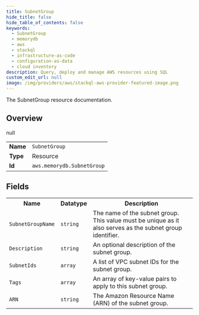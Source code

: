 ```yaml
---
title: SubnetGroup
hide_title: false
hide_table_of_contents: false
keywords:
  - SubnetGroup
  - memorydb
  - aws
  - stackql
  - infrastructure-as-code
  - configuration-as-data
  - cloud inventory
description: Query, deploy and manage AWS resources using SQL
custom_edit_url: null
image: /img/providers/aws/stackql-aws-provider-featured-image.png
---
```

The SubnetGroup resource documentation.

## Overview
<table><tbody>
<tr><td><b>Name</b></td><td><code>SubnetGroup</code></td></tr>
<tr><td><b>Type</b></td><td>Resource</td></tr>
null
<tr><td><b>Id</b></td><td><code>aws.memorydb.SubnetGroup</code></td></tr>
</tbody></table>

## Fields
<table><tbody>
<tr><th>Name</th><th>Datatype</th><th>Description</th></tr>
<tr><td><code>SubnetGroupName</code></td><td><code>string</code></td><td>The name of the subnet group. This value must be unique as it also serves as the subnet group identifier.</td></tr><tr><td><code>Description</code></td><td><code>string</code></td><td>An optional description of the subnet group.</td></tr><tr><td><code>SubnetIds</code></td><td><code>array</code></td><td>A list of VPC subnet IDs for the subnet group.</td></tr><tr><td><code>Tags</code></td><td><code>array</code></td><td>An array of key-value pairs to apply to this subnet group.</td></tr><tr><td><code>ARN</code></td><td><code>string</code></td><td>The Amazon Resource Name (ARN) of the subnet group.</td></tr>
</tbody></table>